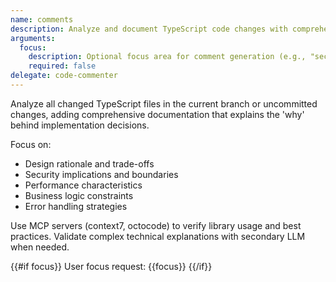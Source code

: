 ```yaml
---
name: comments
description: Analyze and document TypeScript code changes with comprehensive why-first comments
arguments:
  focus:
    description: Optional focus area for comment generation (e.g., "security", "performance", "architecture")
    required: false
delegate: code-commenter
---
```


Analyze all changed TypeScript files in the current branch or uncommitted changes, adding comprehensive documentation that explains the 'why' behind implementation decisions.

Focus on:

- Design rationale and trade-offs
- Security implications and boundaries
- Performance characteristics
- Business logic constraints
- Error handling strategies

Use MCP servers (context7, octocode) to verify library usage and best practices.
Validate complex technical explanations with secondary LLM when needed.

{{#if focus}}
User focus request: {{focus}}
{{/if}}
